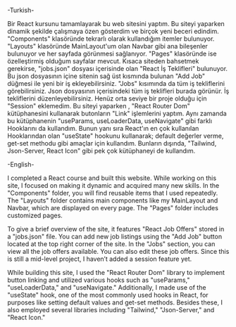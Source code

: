-Turkish-

Bir React kursunu tamamlayarak bu web sitesini yaptım. Bu siteyi yaparken dinamik şekilde çalışmaya özen gösterdim ve birçok yeni beceri edindim. "Components" klasöründe tekrarlı olarak kullandığım itemler bulunuyor. "Layouts" klasöründe MainLayout'um olan Navbar gibi ana bileşenler bulunuyor ve her sayfada görünmesi sağlanıyor. "Pages" klasöründe ise özelleştirmiş olduğum sayfalar mevcut. Kısaca siteden bahsetmek gerekirse, "jobs.json" dosyası içerisinde olan "React İş Teklifleri" bulunuyor. Bu json dosyasının içine sitenin sağ üst kısmında bulunan "Add Job" düğmesi ile yeni bir iş ekleyebilirsiniz. "Jobs" kısımında da tüm iş tekliflerini görebilirsiniz. Json dosyasının içerisindeki tüm iş teklifleri burada görünür. İş tekliflerini düzenleyebilirsiniz. Henüz orta seviye bir proje olduğu için "Session" eklemedim. Bu siteyi yaparken , "React Router Dom" kütüphanesini kullanarak butonların "Link" işlemlerini yaptım. Aynı zamanda bu kütüphanenin "useParams, useLoaderData, useNavigate" gibi farklı Hooklarını da kullandım. Bunun yanı sıra React'ın en çok kullanılan Hooklarından olan "useState" hookunu kullanarak; default değerler verme, get-set methodu gibi amaçlar için kullandım. Bunların dışında, "Tailwind, Json-Server, React Icon" gibi pek çok kütüphaneyi de kullandım. 

-English-

I completed a React course and built this website. While working on this site, I focused on making it dynamic and acquired many new skills. In the "Components" folder, you will find reusable items that I used repeatedly. The "Layouts" folder contains main components like my MainLayout and Navbar, which are displayed on every page. The "Pages" folder includes customized pages.

To give a brief overview of the site, it features "React Job Offers" stored in a "jobs.json" file. You can add new job listings using the "Add Job" button located at the top right corner of the site. In the "Jobs" section, you can view all the job offers available. You can also edit these job offers. Since this is still a mid-level project, I haven’t added a session feature yet.

While building this site, I used the "React Router Dom" library to implement button linking and utilized various hooks such as "useParams," "useLoaderData," and "useNavigate." Additionally, I made use of the "useState" hook, one of the most commonly used hooks in React, for purposes like setting default values and get-set methods. Besides these, I also employed several libraries including "Tailwind," "Json-Server," and "React Icon."
